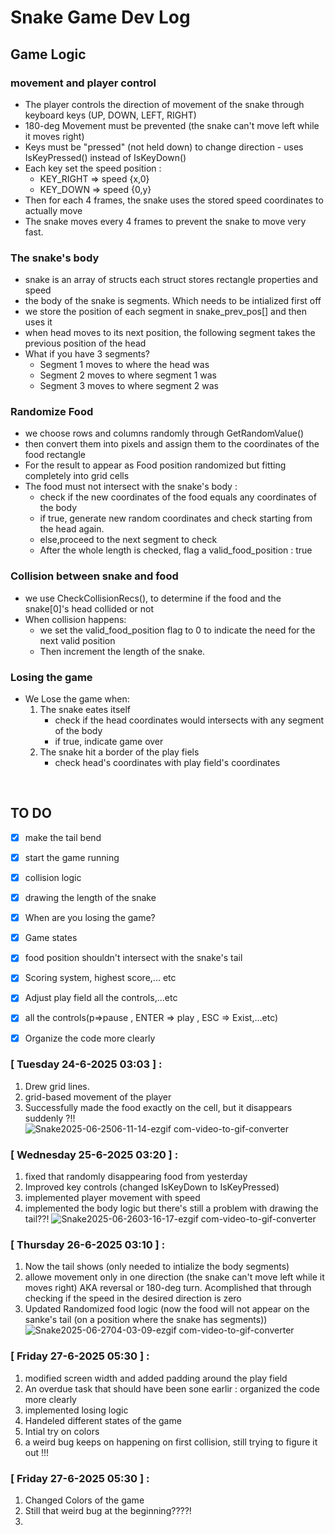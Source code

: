 # Snake Game Dev Log
## Game Logic

### movement and player control
- The player controls the direction of movement of the snake through keyboard keys (UP, DOWN, LEFT, RIGHT)
- 180-deg Movement must be prevented (the snake can't move left while it moves right)
- Keys must be "pressed" (not held down) to change direction - uses IsKeyPressed() instead of IsKeyDown()
- Each key set the speed position :
    - KEY_RIGHT => speed {x,0}
    - KEY_DOWN => speed {0,y}
- Then for each 4 frames, the snake uses the stored speed coordinates to actually move
- The snake moves every 4 frames to prevent the snake to move very fast.

### The snake's body 
- snake is an array of structs each struct stores rectangle properties and speed
- the body of the snake is segments. Which needs to be intialized first off
- we store the position of each segment in snake_prev_pos[] and then uses it 
- when head moves to its next position, the following segment takes the previous position of the head
- What if you have 3 segments?
    - Segment 1 moves to where the head was
    - Segment 2 moves to where segment 1 was
    - Segment 3 moves to where segment 2 was

### Randomize Food
- we choose rows and columns randomly through GetRandomValue()
- then convert them into pixels and assign them to the coordinates of the food rectangle
- For the result to appear as Food position randomized but fitting completely into grid cells
- The food must not intersect with the snake's body :
    - check if the new coordinates of the food equals any coordinates of the body 
    - if true, generate new random coordinates and check starting from the head again.
    - else,proceed to the next segment to check
    - After the whole length is checked, flag a valid_food_position : true

### Collision between snake and food 
- we use CheckCollisionRecs(), to determine if the food and the snake[0]'s head collided or not
- When collision happens:
    -  we set the valid_food_position flag to 0 to indicate the need for the next valid position
    - Then increment the length of the snake.

### Losing the game
- We Lose the game when:
    1. The snake eates itself
        - check if the head coordinates would intersects with any segment of the body
        - if true, indicate game over
    2. The snake hit a border of the play fiels 
        - check head's coordinates with play field's coordinates



<br/>

## TO DO
- [x] make the tail bend 
- [x] start the game running 
- [x] collision logic 
- [x] drawing the length of the snake 
- [x] When are you losing the game?
- [x] Game states
- [x] food position shouldn't intersect with the snake's tail 
- [x] Scoring system, highest score,... etc
- [x] Adjust play field all the controls,...etc
- [x] all the controls(p=>pause , ENTER => play , ESC => Exist,...etc)
- [x] Organize the code more clearly


### [ Tuesday 24-6-2025  03:03 ] :
1. Drew grid lines.
2. grid-based movement of the player
3. Successfully made the food exactly on the cell, but it disappears suddenly ?!!
![Snake2025-06-2506-11-14-ezgif com-video-to-gif-converter](https://github.com/user-attachments/assets/721a3121-9585-4763-a028-a39996417b62)


### [ Wednesday 25-6-2025  03:20 ] :
1. fixed that randomly disappearing food from yesterday
2. Improved key controls (changed IsKeyDown to IsKeyPressed)
3. implemented player movement with speed 
4. implemented the body logic but there's still a problem with drawing the tail??!
![Snake2025-06-2603-16-17-ezgif com-video-to-gif-converter](https://github.com/user-attachments/assets/3d3dbb3a-3103-4701-995f-8b35a0d67e35)


### [ Thursday 26-6-2025  03:10 ] :
1. Now the tail shows (only needed to intialize the body segments)
2. allowe movement only in one direction (the snake can't move left while it moves right) AKA reversal or 180-deg turn. Acomplished that through checking if the speed in the desired direction is zero
3. Updated Randomized food logic (now the food will not appear on the sanke's tail (on a position where the snake has segments))
![Snake2025-06-2704-03-09-ezgif com-video-to-gif-converter](https://github.com/user-attachments/assets/ad144ffd-ff7d-4fda-8398-b1d84c1d131c)


### [ Friday 27-6-2025  05:30 ] :
1. modified screen width and added padding around the play field
2. An overdue task that should have been sone earlir : organized the code more clearly
3. implemented losing logic
4. Handeled different states of the game 
5. Intial try on colors
6. a weird bug keeps on happening on first collision, still trying to figure it out !!!


### [ Friday 27-6-2025  05:30 ] :
1. Changed Colors of the game
2. Still that weird bug at the beginning????!
3. 







